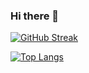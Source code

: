 ### Hi there 👋

[![GitHub Streak](https://streak-stats.demolab.com/?user=Danis-Mav&theme=neon)](https://git.io/streak-stats)

[![Top Langs](https://github-readme-stats.vercel.app/api/top-langs/?username=Danis-Mav&theme=neon)](https://github.com/anuraghazra/github-readme-stats)
